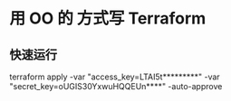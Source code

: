# 用 OO 的 方式写 Terraform 

## 快速运行
terraform apply -var "access_key=LTAI5t*********" -var "secret_key=oUGIS30YxwuHQQEUn****" -auto-approve



